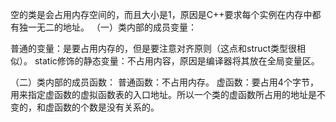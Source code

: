 空的类是会占用内存空间的，而且大小是1，原因是C++要求每个实例在内存中都有独一无二的地址。
（一）类内部的成员变量：
 
普通的变量：是要占用内存的，但是要注意对齐原则（这点和struct类型很相似）。
static修饰的静态变量：不占用内容，原因是编译器将其放在全局变量区。
 
 
 
（二）类内部的成员函数：
普通函数：不占用内存。
虚函数：要占用4个字节，用来指定虚函数的虚拟函数表的入口地址。所以一个类的虚函数所占用的地址是不变的，和虚函数的个数是没有关系的。